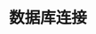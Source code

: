 ---
layout: default
title: 2. 数据库连接
parent: Apache Doris 中文手册 v3.0
has_children: true
nav_order: 2
---